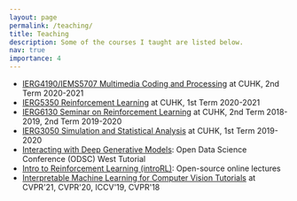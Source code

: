 ```yaml
---
layout: page
permalink: /teaching/
title: Teaching
description: Some of the courses I taught are listed below. 
nav: true
importance: 4
---
```

<div>
		<ul>
			<li><a href="http://bzhou.ie.cuhk.edu.hk/teaching/ierg4190iems5707/">IERG4190/IEMS5707 Multimedia Coding and Processing</a> at CUHK, 2nd Term 2020-2021</li>
			<li><a href="https://cuhkrlcourse.github.io/">IERG5350 Reinforcement Learning</a> at CUHK, 1st Term 2020-2021</li>
			<li><a href="https://cuhkrlcourse.github.io/2019spring/index.html">IERG6130 Seminar on Reinforcement Learning</a> at CUHK, 2nd Term 2018-2019, 2nd Term 2019-2020</li>
			<li><a href="archive/ierg3050.htm">IERG3050 Simulation and Statistical Analysis</a> at CUHK, 1st Term 2019-2020</li>
			<li><a href="https://github.com/zhoubolei/introGM">Interacting with Deep Generative Models</a>: Open Data Science Conference (ODSC) West Tutorial</li>
			<li><a href="https://github.com/zhoubolei/introRL">Intro to Reinforcement Learning (introRL)</a>: Open-source online lectures</li>
			<li><a href="https://interpretablevision.github.io/">Interpretable Machine Learning for Computer Vision Tutorials</a> at CVPR'21, CVPR'20, ICCV'19, CVPR'18</li>
		</ul>

</div>
